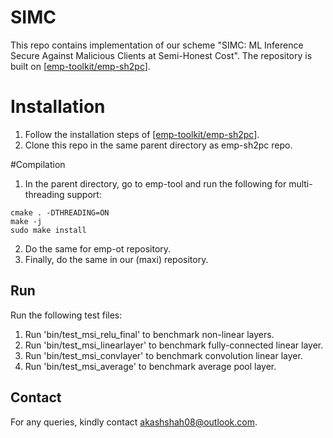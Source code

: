 # SIMC
This repo contains implementation of our scheme "SIMC: ML Inference Secure Against Malicious Clients at Semi-Honest Cost". The repository is built on \[[emp-toolkit/emp-sh2pc](https://github.com/emp-toolkit/emp-sh2pc)\].    

# Installation
1. Follow the installation steps of \[[emp-toolkit/emp-sh2pc](https://github.com/emp-toolkit/emp-sh2pc)\].
2. Clone this repo in the same parent directory as emp-sh2pc repo.

#Compilation
1. In the parent directory, go to emp-tool and run the following for multi-threading support:
```
cmake . -DTHREADING=ON
make -j
sudo make install
```
2. Do the same for emp-ot repository.
3. Finally, do the same in our (maxi) repository.

## Run
Run the following test files:
1. Run 'bin/test_msi_relu_final' to benchmark non-linear layers.
2. Run 'bin/test_msi_linearlayer' to benchmark fully-connected linear layer.
3. Run 'bin/test_msi_convlayer' to benchmark convolution linear layer.
4. Run 'bin/test_msi_average' to benchmark average pool layer.

## Contact
For any queries, kindly contact akashshah08@outlook.com.
